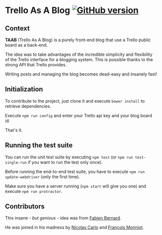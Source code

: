 Trello As A Blog [![GitHub version](https://badge.fury.io/gh/fabien0102%2Ftrelloblog.svg)](http://badge.fury.io/gh/fabien0102%2Ftrelloblog)
==========

## Context

**TAAB** (Trello As A Blog) is a purely front-end blog that use a Trello
public board as a back-end.

The idea was to take advantages of the incredible simplicity and flexibility
of the Trello interface for a blogging system. This is possible thanks to the
strong API that Trello provides.

Writing posts and managing the blog becomes dead-easy and insanely fast!

## Initialization

To contribute to the project, just clone it and execute `bower install` to
retrieve dependencies.

Execute `npm run config` and enter your Trello api key and your blog board id.

That's it.

## Running the test suite

You can run the unit test suite by executing `npm test` (or `npm run test-single-run`
if you want to run the test only once).

Before running the end-to-end test suite, you have to execute `npm run update-webdriver`
(only the first time).

Make sure you have a server running (`npm start` will give you one) and execute
`npm run protractor`.

## Contributors

This insane *- but genious -* idea was from [Fabien Bernard](https://twitter.com/fabien0102).

He was joined in his madness by [Nicolas Carlo](https://twitter.com/nicoespeon)
and [François Monniot](https://twitter.com/fmonniot).

